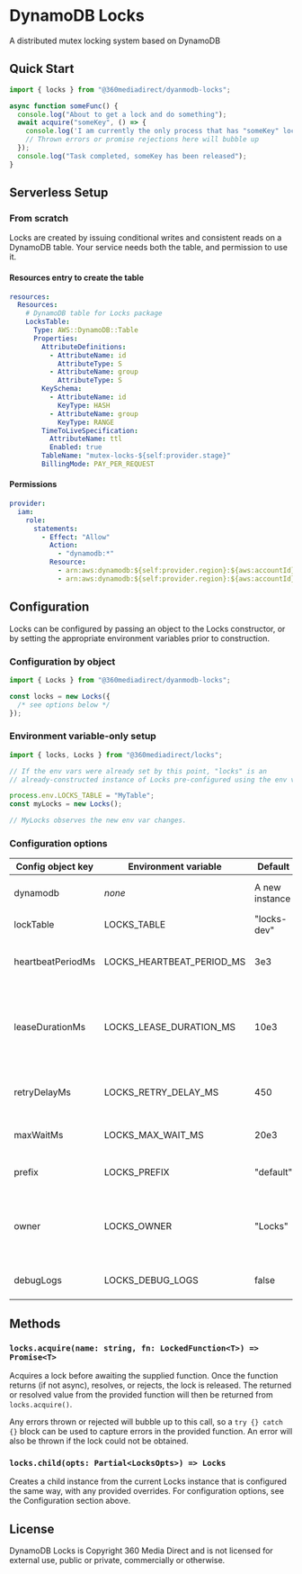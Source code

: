 # DynamoDB Locks

A distributed mutex locking system based on DynamoDB

## Quick Start

```typescript
import { locks } from "@360mediadirect/dyanmodb-locks";

async function someFunc() {
  console.log("About to get a lock and do something");
  await acquire("someKey", () => {
    console.log('I am currently the only process that has "someKey" locked');
    // Thrown errors or promise rejections here will bubble up
  });
  console.log("Task completed, someKey has been released");
}
```

## Serverless Setup

### From scratch

Locks are created by issuing conditional writes and consistent reads on a DynamoDB table. Your service needs both the table, and permission to use it.

#### Resources entry to create the table

```yaml
resources:
  Resources:
    # DynamoDB table for Locks package
    LocksTable:
      Type: AWS::DynamoDB::Table
      Properties:
        AttributeDefinitions:
          - AttributeName: id
            AttributeType: S
          - AttributeName: group
            AttributeType: S
        KeySchema:
          - AttributeName: id
            KeyType: HASH
          - AttributeName: group
            KeyType: RANGE
        TimeToLiveSpecification:
          AttributeName: ttl
          Enabled: true
        TableName: "mutex-locks-${self:provider.stage}"
        BillingMode: PAY_PER_REQUEST
```

#### Permissions

```yaml
provider:
  iam:
    role:
      statements:
        - Effect: "Allow"
          Action:
            - "dynamodb:*"
          Resource:
            - arn:aws:dynamodb:${self:provider.region}:${aws:accountId}:table/mutex-locks-${self:provider.stage}
            - arn:aws:dynamodb:${self:provider.region}:${aws:accountId}:table/mutex-locks-${self:provider.stage}/*
```

## Configuration

Locks can be configured by passing an object to the Locks constructor, or by setting the appropriate environment variables prior to construction.

### Configuration by object

```typescript
import { Locks } from "@360mediadirect/dyanmodb-locks";

const locks = new Locks({
  /* see options below */
});
```

### Environment variable-only setup

```typescript
import { locks, Locks } from "@360mediadirect/locks";

// If the env vars were already set by this point, "locks" is an
// already-constructed instance of Locks pre-configured using the env vars.

process.env.LOCKS_TABLE = "MyTable";
const myLocks = new Locks();

// MyLocks observes the new env var changes.
```

### Configuration options

| Config object key | Environment variable      | Default        | Description                                                                                                                                                                                               |
| ----------------- | ------------------------- | -------------- | --------------------------------------------------------------------------------------------------------------------------------------------------------------------------------------------------------- |
| dynamodb          | _none_                    | A new instance | An instance of AWS.DynamoDB.DocumentClient to be used for all calls                                                                                                                                       |
| lockTable         | LOCKS_TABLE               | "locks-dev"    | The name of the DynamoDB table to use for lock records                                                                                                                                                    |
| heartbeatPeriodMs | LOCKS_HEARTBEAT_PERIOD_MS | 3e3            | The number of milliseconds to wait between refreshing ownership of a lock currently held                                                                                                                  |
| leaseDurationMs   | LOCKS_LEASE_DURATION_MS   | 10e3           | The number of milliseconds a lock should be held after the last heartbeat. In the event of a process crash where the lock can't be released, the lock will stay tied up until this amount of time passes. |
| retryDelayMs      | LOCKS_RETRY_DELAY_MS      | 450            | The number of milliseconds to wait between attempts to acquire a lock currently held by another process.                                                                                                  |
| maxWaitMs         | LOCKS_MAX_WAIT_MS         | 20e3           | The total number of milliseconds to wait for a lock before timing out.                                                                                                                                    |
| prefix            | LOCKS_PREFIX              | "default"      | A namespace for lock keys so they don't accidentally conflict when unrelated.                                                                                                                             |
| owner             | LOCKS_OWNER               | "Locks"        | The owner name associated with all lock records from this instance. This can be used to debug what process has which locks tied up by inspecting the DynamoDB records themselves.                         |
| debugLogs         | LOCKS_DEBUG_LOGS          | false          | Set to true (or "1" if using env var) to enable debug logging for lock events                                                                                                                             |

## Methods

### `locks.acquire(name: string, fn: LockedFunction<T>) => Promise<T>`

Acquires a lock before awaiting the supplied function. Once the function returns (if not async), resolves, or rejects, the lock is released. The returned or resolved value from the provided function will then be returned from `locks.acquire()`.

Any errors thrown or rejected will bubble up to this call, so a `try {} catch {}` block can be used to capture errors in the provided function. An error will also be thrown if the lock could not be obtained.

### `locks.child(opts: Partial<LocksOpts>) => Locks`

Creates a child instance from the current Locks instance that is configured the same way, with any provided overrides. For configuration options, see the Configuration section above.

## License

DynamoDB Locks is Copyright 360 Media Direct and is not licensed for external use, public or private, commercially or otherwise.

